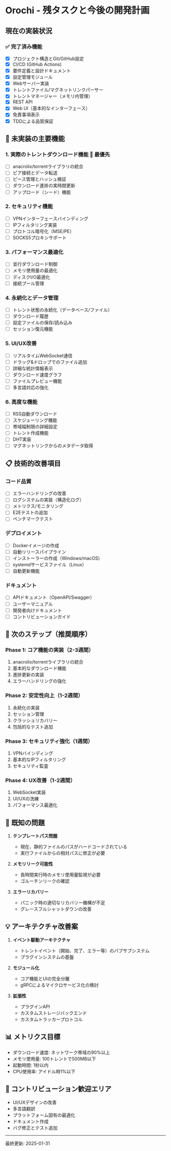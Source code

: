 # Orochi - 残タスクと今後の開発計画

## 現在の実装状況

### ✅ 完了済み機能
- [x] プロジェクト構造とGit/GitHub設定
- [x] CI/CD (GitHub Actions)
- [x] 要件定義と設計ドキュメント
- [x] 設定管理モジュール
- [x] Webサーバー実装
- [x] トレントファイル/マグネットリンクパーサー
- [x] トレントマネージャー（メモリ内管理）
- [x] REST API
- [x] Web UI（基本的なインターフェース）
- [x] 免責事項表示
- [x] TDDによる品質保証

## 🚧 未実装の主要機能

### 1. **実際のトレントダウンロード機能** 🔴 最優先
- [ ] anacrolix/torrentライブラリの統合
- [ ] ピア接続とデータ転送
- [ ] ピース管理とハッシュ検証
- [ ] ダウンロード進捗の実時間更新
- [ ] アップロード（シード）機能

### 2. **セキュリティ機能**
- [ ] VPNインターフェースバインディング
- [ ] IPフィルタリング実装
- [ ] プロトコル暗号化（MSE/PE）
- [ ] SOCKS5プロキシサポート

### 3. **パフォーマンス最適化**
- [ ] 並行ダウンロード制御
- [ ] メモリ使用量の最適化
- [ ] ディスクI/O最適化
- [ ] 接続プール管理

### 4. **永続化とデータ管理**
- [ ] トレント状態の永続化（データベース/ファイル）
- [ ] ダウンロード履歴
- [ ] 設定ファイルの保存/読み込み
- [ ] セッション復元機能

### 5. **UI/UX改善**
- [ ] リアルタイムWebSocket通信
- [ ] ドラッグ&ドロップでのファイル追加
- [ ] 詳細な統計情報表示
- [ ] ダウンロード速度グラフ
- [ ] ファイルプレビュー機能
- [ ] 多言語対応の強化

### 6. **高度な機能**
- [ ] RSS自動ダウンロード
- [ ] スケジューリング機能
- [ ] 帯域幅制限の詳細設定
- [ ] トレント作成機能
- [ ] DHT実装
- [ ] マグネットリンクからのメタデータ取得

## 📋 技術的改善項目

### コード品質
- [ ] エラーハンドリングの改善
- [ ] ログシステムの実装（構造化ログ）
- [ ] メトリクス/モニタリング
- [ ] E2Eテストの追加
- [ ] ベンチマークテスト

### デプロイメント
- [ ] Dockerイメージの作成
- [ ] 自動リリースパイプライン
- [ ] インストーラーの作成（Windows/macOS）
- [ ] systemdサービスファイル（Linux）
- [ ] 自動更新機能

### ドキュメント
- [ ] APIドキュメント（OpenAPI/Swagger）
- [ ] ユーザーマニュアル
- [ ] 開発者向けドキュメント
- [ ] コントリビューションガイド

## 🎯 次のステップ（推奨順序）

### Phase 1: コア機能の実装（2-3週間）
1. anacrolix/torrentライブラリの統合
2. 基本的なダウンロード機能
3. 進捗更新の実装
4. エラーハンドリングの強化

### Phase 2: 安定性向上（1-2週間）
1. 永続化の実装
2. セッション管理
3. クラッシュリカバリー
4. 包括的なテスト追加

### Phase 3: セキュリティ強化（1週間）
1. VPNバインディング
2. 基本的なIPフィルタリング
3. セキュリティ監査

### Phase 4: UX改善（1-2週間）
1. WebSocket実装
2. UI/UXの洗練
3. パフォーマンス最適化

## 🐛 既知の問題

1. **テンプレートパス問題**
   - 現在、静的ファイルのパスがハードコードされている
   - 実行ファイルからの相対パスに修正が必要

2. **メモリリーク可能性**
   - 長時間実行時のメモリ使用量監視が必要
   - ゴルーチンリークの確認

3. **エラーリカバリー**
   - パニック時の適切なリカバリー機構が不足
   - グレースフルシャットダウンの改善

## 💡 アーキテクチャ改善案

1. **イベント駆動アーキテクチャ**
   - トレントイベント（開始、完了、エラー等）のパブサブシステム
   - プラグインシステムの基盤

2. **モジュール化**
   - コア機能とUIの完全分離
   - gRPCによるマイクロサービス化の検討

3. **拡張性**
   - プラグインAPI
   - カスタムストレージバックエンド
   - カスタムトラッカープロトコル

## 📊 メトリクス目標

- ダウンロード速度: ネットワーク帯域の90%以上
- メモリ使用量: 100トレントで500MB以下
- 起動時間: 1秒以内
- CPU使用率: アイドル時1%以下

## 🤝 コントリビューション歓迎エリア

- UI/UXデザインの改善
- 多言語翻訳
- プラットフォーム固有の最適化
- ドキュメント作成
- バグ修正とテスト追加

---

最終更新: 2025-01-31